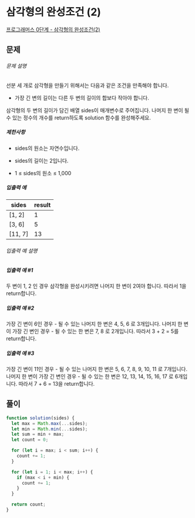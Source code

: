 # 삼각형의 완성조건 (2)

[프로그래머스 0단계 - 삼각형의 완성조건(2)](https://school.programmers.co.kr/learn/courses/30/lessons/120868)

## 문제

###### 문제 설명

선분 세 개로 삼각형을 만들기 위해서는 다음과 같은 조건을 만족해야 합니다.

- 가장 긴 변의 길이는 다른 두 변의 길이의 합보다 작아야 합니다.

삼각형의 두 변의 길이가 담긴 배열 sides이 매개변수로 주어집니다. 나머지 한 변이 될 수 있는 정수의 개수를 return하도록 solution 함수를 완성해주세요.

##### 제한사항

- sides의 원소는 자연수입니다.

- sides의 길이는 2입니다.

- 1 ≤ sides의 원소 ≤ 1,000

##### 입출력 예

| sides   | result |
| ------- | ------ |
| [1, 2]  | 1      |
| [3, 6]  | 5      |
| [11, 7] | 13     |

###### 입출력 예 설명

##### 입출력 예 #1

두 변이 1, 2 인 경우 삼각형을 완성시키려면 나머지 한 변이 2여야 합니다. 따라서 1을 return합니다.

##### 입출력 예 #2

가장 긴 변이 6인 경우 - 될 수 있는 나머지 한 변은 4, 5, 6 로 3개입니다.
나머지 한 변이 가장 긴 변인 경우 - 될 수 있는 한 변은 7, 8 로 2개입니다.
따라서 3 + 2 = 5를 return합니다.

##### 입출력 예 #3

가장 긴 변이 11인 경우 - 될 수 있는 나머지 한 변은 5, 6, 7, 8, 9, 10, 11 로 7개입니다.
나머지 한 변이 가장 긴 변인 경우 - 될 수 있는 한 변은 12, 13, 14, 15, 16, 17 로 6개입니다.
따라서 7 + 6 = 13을 return합니다.

## 풀이

```javascript
function solution(sides) {
  let max = Math.max(...sides);
  let min = Math.min(...sides);
  let sum = min + max;
  let count = 0;

  for (let i = max; i < sum; i++) {
    count += 1;
  }

  for (let i = 1; i < max; i++) {
    if (max < i + min) {
      count += 1;
    }
  }

  return count;
}
```
